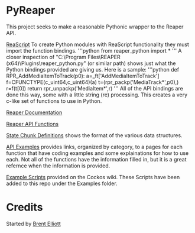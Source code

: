 PyReaper
========

This project seeks to make a reasonable Pythonic wrapper to the Reaper API.

[ReaScript](http://www.reaper.fm/sdk/reascript/reascript.php)
To create Python modules with ReaScript functionality they must import the function bindings.
'''python
from reaper_python import * 
'''
A closer inspection of "C:\Program Files\REAPER (x64)\Plugins\reaper_python.py" (or similar path)
shows just what the Python bindings provided are giving us. Here is a sample:
'''python
def RPR_AddMediaItemToTrack(p0):
  a=_ft['AddMediaItemToTrack']
  f=CFUNCTYPE(c_uint64,c_uint64)(a)
  t=(rpr_packp('MediaTrack*',p0),)
  r=f(t[0])
  return rpr_unpackp('MediaItem*',r)
'''
All of the API bindings are done this way, some with a little string (re) processing.
This creates a very c-like set of functions to use in Python.

[Reaper Documentation](http://wiki.cockos.com/wiki/index.php/Reaper_Documentation)

[Reaper API Functions](http://wiki.cockos.com/wiki/index.php/REAPER_API_Functions)

[State Chunk Definitions](http://wiki.cockos.com/wiki/index.php/State_Chunk_Definitions) shows the format of the various data structures.

[API Examples](http://wiki.cockos.com/wiki/index.php/SeeAlsoTemplates) provides links, organized by category, to a pages for each function that have coding examples and some explainations for how to use each.
Not all of the functions have the information filled in, but it is a great refernce when the information is provided.

[Example Scripts](http://wiki.cockos.com/wiki/index.php/Python#Example_Scripts) provided on the Cockos wiki.
These Scripts have been added to this repo under the Examples folder.

# Credits
Started by [Brent Elliott](https://github.com/brentelliott)
